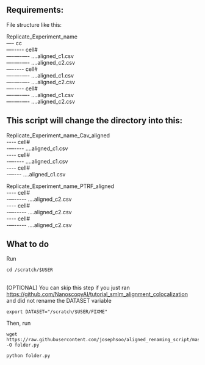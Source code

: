 ## Requirements:
File structure like this:

Replicate_Experiment_name\
—- cc\
—----- cell#\
—-—-—- ….aligned_c1.csv\
—-—-—- ….aligned_c2.csv\
—----- cell#\
—-—-—- ….aligned_c1.csv\
—-—-—- ….aligned_c2.csv\
—----- cell#\
—-—-—- ….aligned_c1.csv\
—-—-—- ….aligned_c2.csv

## This script will change the directory into this:

Replicate_Experiment_name_Cav_aligned\
---- cell#\
-—---- ….aligned_c1.csv\
---- cell#\
-—---- ….aligned_c1.csv\
---- cell#\
-—--- ….aligned_c1.csv

Replicate_Experiment_name_PTRF_aligned\
---- cell#\
-—----- ….aligned_c2.csv\
---- cell#\
-—----- ….aligned_c2.csv\
---- cell#\
-—----- ….aligned_c2.csv

## What to do
Run 
```{bash}
cd /scratch/$USER
```

\
(OPTIONAL) You can skip this step if you just ran https://github.com/NanoscopyAI/tutorial_smlm_alignment_colocalization and did not rename the DATASET variable 
```{bash}
export DATASET="/scratch/$USER/FIXME"
```

Then, run

```{bash}
wget https://raw.githubusercontent.com/josephsoo/aligned_renaming_script/master/folder.py -O folder.py

python folder.py
```
